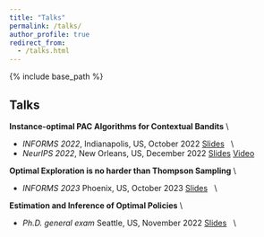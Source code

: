 ```yaml
---
title: "Talks"
permalink: /talks/
author_profile: true
redirect_from:
  - /talks.html
---
```


{% include base_path %}

<!-- Leave two spaces at the end -->

## Talks

**Instance-optimal PAC Algorithms for Contextual Bandits**  \
- *INFORMS 2022*, Indianapolis, US, October 2022 [Slides](https://arxiv.org/abs/2207.02357)  &nbsp;  \
- *NeurIPS 2022*, New Orleans, US, December 2022 [Slides](https://arxiv.org/abs/2207.02357) [Video](https://arxiv.org/abs/2207.02357) 

**Optimal Exploration is no harder than Thompson Sampling**  \
- *INFORMS 2023* Phoenix, US, October 2023 [Slides](/files/posterior_sampling.pdf) &nbsp; \


**Estimation and Inference of Optimal Policies** \
- *Ph.D. general exam* Seattle, US, November 2022 [Slides](/files/general_exam.pdf) &nbsp; \

